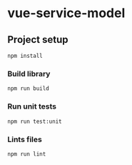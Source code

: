 # vue-service-model

## Project setup
```
npm install
```

### Build library
```
npm run build
```

### Run unit tests
```
npm run test:unit
```

### Lints files
```
npm run lint
```
